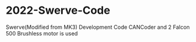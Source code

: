 # 2022-Swerve-Code
 Swerve(Modified from MK3) Development Code
 CANCoder and 2 Falcon 500 Brushless motor is used
